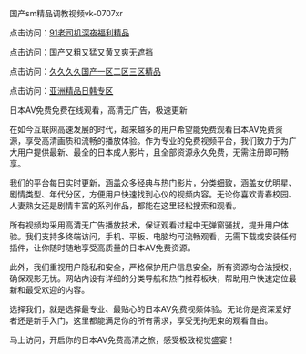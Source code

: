 国产sm精品调教视频vk-0707xr


点击访问：<a href="https://gfd-5xg.pages.dev/">91老司机深夜福利精品</a>

点击访问：<a href="https://rtj-3zo.pages.dev/">国产又粗又猛又黄又爽无遮挡</a>

点击访问：<a href="https://bered.pages.dev/">久久久久国产一区二区三区精品</a>

点击访问：<a href="https://gsd-agv.pages.dev/">亚洲精品日韩专区</a>


日本AV免费免费在线观看，高清无广告，极速更新

在如今互联网高速发展的时代，越来越多的用户希望能免费观看日本AV免费资源，享受高清画质和流畅的播放体验。作为专业的免费视频平台，我们致力于为广大用户提供最新、最全的日本成人影片，且全部资源永久免费，无需注册即可畅享。

我们的平台每日实时更新，涵盖众多经典与热门影片，分类细致，涵盖女优明星、剧情类型、年代分区，方便用户快速找到心仪的视频内容。无论你喜欢青春校园、人妻熟女还是剧情丰富的系列作品，都能在这里轻松搜索和观看。

所有视频均采用高清无广告播放技术，保证观看过程中无弹窗骚扰，提升用户体验。我们支持多终端访问，手机、平板、电脑均可流畅观看，无需下载或安装任何插件，让你随时随地享受高质量的日本AV免费资源。

此外，我们重视用户隐私和安全，严格保护用户信息安全，所有资源均合法授权，确保观影无忧。网站内设有详细的分类导航和热门推荐板块，帮助用户快速定位最新和最受欢迎的内容。

选择我们，就是选择最专业、最贴心的日本AV免费视频体验。无论你是资深爱好者还是新手入门，这里都能满足你的所有需求，享受无拘无束的观看自由。

马上访问，开启你的日本AV免费高清之旅，感受极致视觉盛宴！


<span style="display:none;">[Canonical link]( https://github.com/832xduan/78811 ）</span>
